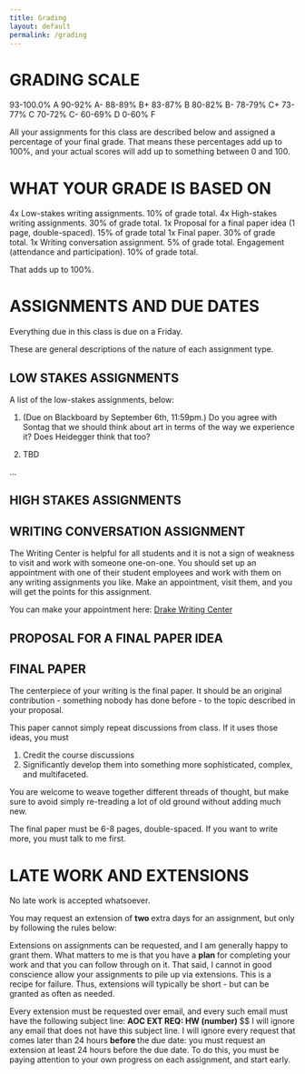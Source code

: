 ```yaml
---
title: Grading
layout: default
permalink: /grading
---
```


<!--https://www.drake.edu/dc/facultystaffresources/fysresources/fall2020fyssamplesyllabi/#d.en.345720 --> 

# GRADING SCALE

93-100.0% A
90-92% A-
88-89% B+
83-87% B
80-82% B-
78-79% C+
73-77% C
70-72% C-
60-69% D
0-60% F

All your assignments for this class are described below and assigned a percentage of your final grade. That means these percentages add up to 100%, and your actual scores will add up to something between 0 and 100. 

# WHAT YOUR GRADE IS BASED ON

4x Low-stakes writing assignments. 10% of grade total.
4x High-stakes writing assignments. 30% of grade total.
1x Proposal for a final paper idea (1 page, double-spaced). 15% of grade total
1x Final paper. 30% of grade total.
1x Writing conversation assignment. 5% of grade total.
Engagement (attendance and participation). 10% of grade total.


That adds up to 100%. 

# ASSIGNMENTS AND DUE DATES

Everything due in this class is due on a Friday.  

These are general descriptions of the nature of each assignment type.

## LOW STAKES ASSIGNMENTS



A list of the low-stakes assignments, below:

1. (Due on Blackboard by September 6th, 11:59pm.)
Do you agree with Sontag that we should think about art in terms of the way we experience it? Does Heidegger think that too?


2. TBD

...

## HIGH STAKES ASSIGNMENTS

## WRITING CONVERSATION ASSIGNMENT
The Writing Center is helpful for all students and it is not a sign of weakness to visit and work with someone one-on-one. You should set up an appointment with one of their student employees and work with them on any writing assignments you like. Make an appointment, visit them, and you will get the points for this assignment.

You can make your appointment here: <a href=https://library.drake.edu/writing-center/>Drake Writing Center</a>

## PROPOSAL FOR A FINAL PAPER IDEA


## FINAL PAPER



The centerpiece of your writing is the final paper. It should be an original contribution - something nobody has done before - to the topic described in your proposal.

This paper cannot simply repeat discussions from class. If it uses those ideas, you must 

1. Credit the course discussions 
2. Significantly develop them into something more sophisticated, complex, and multifaceted. 

You are welcome to weave together different threads of thought, but make sure to avoid simply re-treading a lot of old ground without adding much new. 

The final paper must be 6-8 pages, double-spaced. If you want to write more, you must talk to me first.

# LATE WORK AND EXTENSIONS

No late work is accepted whatsoever. 

You may request an extension of <b> two </b> extra days for an assignment, but only by following the rules below:

Extensions on assignments can be requested, and I am generally happy to grant them. What matters to me is that you have a <b> plan  </b> for completing your work and that you can follow through on it. That said, I cannot in good conscience allow your assignments to pile up via extensions. This is a recipe for failure. Thus, extensions will typically be short - but can be granted as often as needed.

Every extension must be requested over email, and every such email must have the following subject line: <b> AOC EXT REQ: HW (number) </b> $$ I will ignore any email that does not have this subject line. I will ignore every request that comes later than 24 hours <b> before </b> the due date: you must request an extension at least 24 hours before the due date. To do this, you must be paying attention to your own progress on each assignment, and start early.





<!-- I will grade your grammar and spelling, to a certain extent. It is not an insult - I want to help you write better and more clearly.

I will point out mistakes once per submission, and after that I will deduct for them without pointing them out. For example, if you write "then" instead of "than" (in a situation where that's wrong), I'll say something - but I won't keep pointing this out and cover your essay in red marker. I expect you to learn the lesson and improve, or ask me if you're not sure what I'm getting at. -->

